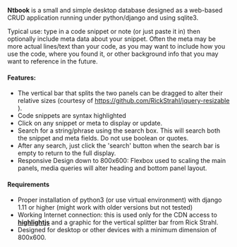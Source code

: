**Ntbook** is a small and simple desktop database designed as a web-based CRUD application running under python/django and using sqlite3.  

Typical use: type in a code snippet or note (or just paste it in) then optionally
include meta data about your snippet. Often the meta may be more actual lines/text
than your code, as you may want to include how you use the code, where you found it, or other background info that you may want to reference in the future.  

#### Features:  
* The vertical bar that splits the two panels can be dragged to alter their relative sizes (courtesy of https://github.com/RickStrahl/jquery-resizable ).  
* Code snippets are syntax highlighted  
* Click on any snippet or meta to display or update.  
* Search for a string/phrase using the search box. This will search both the snippet and meta fields.  Do not use boolean or quotes.
* After any search, just click the 'search' button when the search bar is empty to
return to the full display.  
* Responsive Design down to 800x600: Flexbox used to scaling the main panels, media queries will alter heading and bottom panel layout.

#### Requirements
* Proper installation of python3 (or use virtual environment) with django 1.11 or higher (might work with older versions but not tested)  
* Working Internet connection: this is used only for the CDN access to [**highlightjs**](https://highlightjs.org/) and a graphic for the vertical splitter bar from Rick Strahl.  
* Designed for desktop or other devices with a minimum dimension of 800x600.
